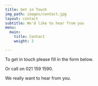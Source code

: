 ```yaml
---
title: Get in Touch
img_path: images/contact.jpg
layout: contact
subtitle: We'd like to hear from you
menu:
  main:
    title: Contact
    weight: 2

---
```

To get in touch please fill in the form below.

Or call on 021 159 1590.

We really want to hear from you.